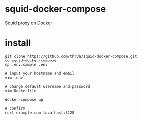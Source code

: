 # squid-docker-compose

Squid proxy on Docker

# install

```
git clone https://github.com/thr3a/squid-docker-compose.git
cd squid-docker-compose
cp .env.sample .env

# input your hostname and email
vim .env

# change default username and password
vim Dockerfile

docker-compose up

# confirm
curl example.com localhost:3128
```
